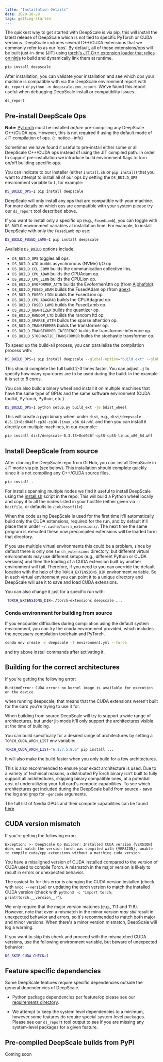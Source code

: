 ```yaml
---
title: "Installation Details"
date: 2020-10-28
tags: getting-started
---
```


The quickest way to get started with DeepScale is via pip, this will install
the latest release of DeepScale which is not tied to specific PyTorch or CUDA
versions. DeepScale includes several C++/CUDA extensions that we commonly refer
to as our 'ops'.  By default, all of these extensions/ops will be built
just-in-time (JIT) using [torch's JIT C++ extension loader that relies on
ninja](https://pytorch.org/docs/stable/cpp_extension.html) to build and
dynamically link them at runtime.

```bash
pip install deepscale
```

After installation, you can validate your installation and see which ops your machine
is compatible with via the DeepScale environment report with `ds_report` or
`python -m deepscale.env_report`. We've found this report useful when debugging
DeepScale install or compatibility issues.

```bash
ds_report
```

## Pre-install DeepScale Ops

**Note:** [PyTorch](https://pytorch.org/) must be installed _before_ pre-compiling any DeepScale C++/CUDA ops. However, this is not required if using the default mode of JIT compilation of ops.
{: .notice--info}

Sometimes we have found it useful to pre-install either some or all DeepScale
C++/CUDA ops instead of using the JIT compiled path. In order to support
pre-installation we introduce build environment flags to turn on/off building
specific ops.

You can indicate to our installer (either `install.sh` or `pip install`) that you
want to attempt to install all of our ops by setting the `DS_BUILD_OPS`
environment variable to `1`, for example:

```bash
DS_BUILD_OPS=1 pip install deepscale
```

DeepScale will only install any ops that are compatible with your machine.
For more details on which ops are compatible with your system please try our
`ds_report` tool described above.

If you want to install only a specific op (e.g., `FusedLamb`), you can toggle
with `DS_BUILD` environment variables at installation time. For example, to
install DeepScale with only the `FusedLamb` op use:

```bash
DS_BUILD_FUSED_LAMB=1 pip install deepscale
```

Available `DS_BUILD` options include:
* `DS_BUILD_OPS` toggles all ops.
* `DS_BUILD_AIO` builds asynchronous (NVMe) I/O op.
* `DS_BUILD_CCL_COMM` builds the communication collective libs.
* `DS_BUILD_CPU_ADAM` builds the CPUAdam op.
* `DS_BUILD_CPU_LION` builds the CPULion op.
* `DS_BUILD_EVOFORMER_ATTN` builds the EvoformerAttn op (from [Alphafold](https://www.deepscale.ai/tutorials/ds4sci_evoformerattention/)).
* `DS_BUILD_FUSED_ADAM` builds the FusedAdam op (from [apex](https://github.com/NVIDIA/apex)).
* `DS_BUILD_FUSED_LION` builds the FusedLion op.
* `DS_BUILD_CPU_ADAGRAD` builds the CPUAdagrad op.
* `DS_BUILD_FUSED_LAMB` builds the FusedLamb op.
* `DS_BUILD_QUANTIZER` builds the quantizer op.
* `DS_BUILD_RANDOM_LTD` builds the random ltd op.
* `DS_BUILD_SPARSE_ATTN` builds the sparse attention op.
* `DS_BUILD_TRANSFORMER` builds the transformer op.
* `DS_BUILD_TRANSFORMER_INFERENCE` builds the transformer-inference op.
* `DS_BUILD_STOCHASTIC_TRANSFORMER` builds the stochastic transformer op.

To speed up the build-all process, you can parallelize the compilation process with:

```bash
DS_BUILD_OPS=1 pip install deepscale --global-option="build_ext" --global-option="-j8"
```

This should complete the full build 2-3 times faster. You can adjust `-j` to specify how many cpu-cores are to be used during the build. In the example it is set to 8 cores.

You can also build a binary wheel and install it on multiple machines that have the same type of GPUs and the same software environment (CUDA toolkit, PyTorch, Python, etc.)

```bash
DS_BUILD_OPS=1 python setup.py build_ext -j8 bdist_wheel
```

This will create a pypi binary wheel under `dist`, e.g., ``dist/deepscale-0.3.13+8cd046f-cp38-cp38-linux_x86_64.whl`` and then you can install it directly on multiple machines, in our example:

```bash
pip install dist/deepscale-0.3.13+8cd046f-cp38-cp38-linux_x86_64.whl
```


## Install DeepScale from source

After cloning the DeepScale repo from GitHub, you can install DeepScale in
JIT mode via pip (see below). This installation should complete
quickly since it is not compiling any C++/CUDA source files.

```bash
pip install .
```

For installs spanning multiple nodes we find it useful to install DeepScale
using the
[install.sh](https://github.com/khulnasoft/DeepScale/blob/master/install.sh)
script in the repo. This will build a Python wheel locally and copy it to all
the nodes listed in your hostfile (either given via `--hostfile`, or defaults to
`/job/hostfile`).

When the code using DeepScale is used for the first time it'll automatically build only the CUDA
extensions, required for the run, and by default it'll place them under
`~/.cache/torch_extensions/`. The next time the same program is executed these now precompiled
extensions will be loaded form that directory.

If you use multiple virtual environments this could be a problem, since by default there is only one
`torch_extensions` directory, but different virtual environments may use different setups (e.g., different
Python or CUDA versions) and then the loading of a CUDA extension built by another environment will
fail. Therefore, if you need to you can override the default location with the help of the
 `TORCH_EXTENSIONS_DIR` environment variable. So in each virtual environment you can point it to a
 unique directory and DeepScale will use it to save and load CUDA extensions.

 You can also change it just for a specific run with:

```bash
 TORCH_EXTENSIONS_DIR=./torch-extensions deepscale ...
```

### Conda environment for building from source

If you encounter difficulties during compilation using the default system environment, you can try the conda environment provided, which includes the necessary compilation toolchain and PyTorch.

```bash
conda env create -n deepscale -f environment.yml --force
```

and try above install commands after activating it.

## Building for the correct architectures

If you're getting the following error:

```
RuntimeError: CUDA error: no kernel image is available for execution on the device
```
when running deepscale, that means that the CUDA extensions weren't built for the card you're trying to use it for.

When building from source DeepScale will try to support a wide range of architectures, but under jit-mode it'll only
support the architectures visible at the time of building.

You can build specifically for a desired range of architectures by setting a `TORCH_CUDA_ARCH_LIST` env variable:

```bash
TORCH_CUDA_ARCH_LIST="6.1;7.5;8.6" pip install ...
```

It will also make the build faster when you only build for a few architectures.

This is also recommended to ensure your exact architecture is used. Due to a variety of technical reasons, a distributed PyTorch binary isn't built to fully support all architectures, skipping binary compatible ones, at a potential cost of underutilizing your full card's compute capabilities. To see which architectures get included during the DeepScale build from source - save the log and grep for `-gencode` arguments.

The full list of Nvidia GPUs and their compute capabilities can be found [here](https://developer.nvidia.com/cuda-gpus).

## CUDA version mismatch

If you're getting the following error:

```
Exception: >- DeepScale Op Builder: Installed CUDA version {VERSION} does not match the version torch was compiled with {VERSION}, unable to compile cuda/cpp extensions without a matching cuda version.
```
You have a misaligned version of CUDA installed compared to the version of CUDA
used to compile Torch. A mismatch in the major version is likely to result in
errors or unexpected behavior.

The easiest fix for this error is changing the CUDA version installed (check
with `nvcc --version`) or updating the torch version to match the installed
CUDA version (check with `python3 -c "import torch; print(torch.__version__)"`).

We only require that the major version matches (e.g., 11.1 and 11.8). However,
note that even a mismatch in the minor version _may still_ result in unexpected
behavior and errors, so it's recommended to match both major and minor versions.
When there's a minor version mismatch, DeepScale will log a warning.

If you want to skip this check and proceed with the mismatched CUDA versions,
use the following environment variable, but beware of unexpected behavior:

```bash
DS_SKIP_CUDA_CHECK=1
```

## Feature specific dependencies

Some DeepScale features require specific dependencies outside the general dependencies of DeepScale.

* Python package dependencies per feature/op please
see our [requirements directory](https://github.com/khulnasoft/DeepScale/tree/master/requirements).

* We attempt to keep the system level dependencies to a minimum, however some features do require special system-level
packages. Please see our `ds_report` tool output to see if you are missing any system-level packages for a given feature.

## Pre-compiled DeepScale builds from PyPI

Coming soon
